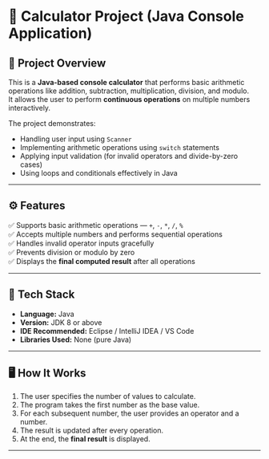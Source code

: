 # 🧮 Calculator Project (Java Console Application)

## 🧠 Project Overview
This is a **Java-based console calculator** that performs basic arithmetic operations like addition, subtraction, multiplication, division, and modulo.  
It allows the user to perform **continuous operations** on multiple numbers interactively.  

The project demonstrates:
- Handling user input using `Scanner`
- Implementing arithmetic operations using `switch` statements
- Applying input validation (for invalid operators and divide-by-zero cases)
- Using loops and conditionals effectively in Java

---

## ⚙️ Features
✅ Supports basic arithmetic operations — `+`, `-`, `*`, `/`, `%`  
✅ Accepts multiple numbers and performs sequential operations  
✅ Handles invalid operator inputs gracefully  
✅ Prevents division or modulo by zero  
✅ Displays the **final computed result** after all operations  

---

## 🧩 Tech Stack
- **Language:** Java  
- **Version:** JDK 8 or above  
- **IDE Recommended:** Eclipse / IntelliJ IDEA / VS Code  
- **Libraries Used:** None (pure Java)

---

## 🖥️ How It Works
1. The user specifies the number of values to calculate.  
2. The program takes the first number as the base value.  
3. For each subsequent number, the user provides an operator and a number.  
4. The result is updated after every operation.  
5. At the end, the **final result** is displayed.

---

